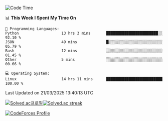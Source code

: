 
<!--START_SECTION:waka-->
![Code Time](http://img.shields.io/badge/Code%20Time-3%2C754%20hrs%2048%20mins-blue)

📊 **This Week I Spent My Time On** 

```text
💬 Programming Languages: 
Python                   13 hrs 3 mins       ███████████████████████░░   92.10 % 
JSON                     49 mins             █░░░░░░░░░░░░░░░░░░░░░░░░   05.79 % 
Bash                     12 mins             ░░░░░░░░░░░░░░░░░░░░░░░░░   01.45 % 
Other                    5 mins              ░░░░░░░░░░░░░░░░░░░░░░░░░   00.66 % 

💻 Operating System: 
Linux                    14 hrs 11 mins      █████████████████████████   100.00 % 
```


 Last Updated on 21/03/2025 13:40:13 UTC
<!--END_SECTION:waka-->


[![Solved.ac프로필](http://mazassumnida.wtf/api/generate_badge?boj=hckim96)](https://solved.ac/hckim96)[![Solved.ac streak](http://mazandi.herokuapp.com/api?handle=hckim96&theme=dark)](https://solved.ac/hckim96)


[![CodeForces Profile](https://cf.leed.at?id=hckim96)](https://codeforces.com/profile/hckim96)

